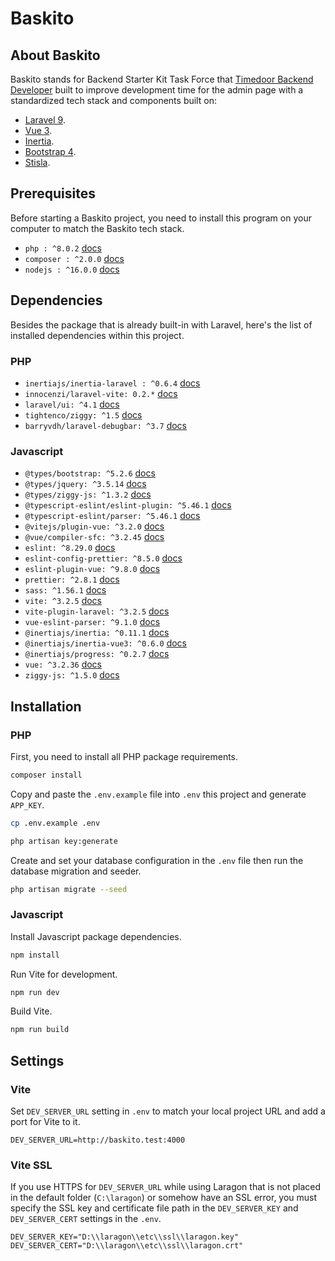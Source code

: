 # Baskito

## About Baskito

Baskito stands for Backend Starter Kit Task Force that [Timedoor Backend Developer](https://github.com/backend-timedoor) built to improve development time for the admin page with a standardized tech stack and components built on:

- [Laravel 9](https://laravel.com/docs/9.x).
- [Vue 3](https://vuejs.org/guide/introduction.html).
- [Inertia](https://inertiajs.com).
- [Bootstrap 4](https://getbootstrap.com/docs/4.6/getting-started/introduction).
- [Stisla](https://github.com/stisla/stisla).

## Prerequisites

Before starting a Baskito project, you need to install this program on your computer to match the Baskito tech stack.

- ```php : ^8.0.2``` [docs](https://www.php.net)
- ```composer : ^2.0.0``` [docs](https://getcomposer.org/doc)
- ```nodejs : ^16.0.0``` [docs](https://nodejs.org)

## Dependencies

Besides the package that is already built-in with Laravel, here's the list of installed dependencies within this project.

### PHP

- ```inertiajs/inertia-laravel : ^0.6.4``` [docs](https://inertiajs.com)
- ```innocenzi/laravel-vite: 0.2.*``` [docs](https://laravel-vite.dev/guide/extra-topics/inertia.html)
- ```laravel/ui: ^4.1``` [docs](https://github.com/laravel/ui)
- ```tightenco/ziggy: ^1.5``` [docs](https://github.com/tighten/ziggy)
- ```barryvdh/laravel-debugbar: ^3.7``` [docs](https://github.com/barryvdh/laravel-debugbar)

### Javascript

- ```@types/bootstrap: ^5.2.6``` [docs](https://github.com/DefinitelyTyped/DefinitelyTyped)
- ```@types/jquery: ^3.5.14``` [docs](https://github.com/DefinitelyTyped/DefinitelyTyped)
- ```@types/ziggy-js: ^1.3.2``` [docs](https://github.com/DefinitelyTyped/DefinitelyTyped)
- ```@typescript-eslint/eslint-plugin: ^5.46.1``` [docs](https://typescript-eslint.io)
- ```@typescript-eslint/parser: ^5.46.1``` [docs](https://typescript-eslint.io)
- ```@vitejs/plugin-vue: ^3.2.0``` [docs](https://github.com/vitejs/vite-plugin-vue/blob/main/packages/plugin-vue/README.md)
- ```@vue/compiler-sfc: ^3.2.45``` [docs](https://github.com/vuejs/core/tree/main/packages/compiler-sfc#readme)
- ```eslint: ^8.29.0``` [docs](https://eslint.org)
- ```eslint-config-prettier: ^8.5.0``` [docs](https://github.com/prettier/eslint-config-prettier)
- ```eslint-plugin-vue: ^9.8.0``` [docs](https://eslint.vuejs.org)
- ```prettier: ^2.8.1``` [docs](https://prettier.io)
- ```sass: ^1.56.1``` [docs](https://sass-lang.com)
- ```vite: ^3.2.5``` [docs](https://vitejs.dev)
- ```vite-plugin-laravel: ^3.2.5``` [docs](https://laravel-vite.dev)
- ```vue-eslint-parser: ^9.1.0``` [docs](https://github.com/vuejs/vue-eslint-parser)
- ```@inertiajs/inertia: ^0.11.1``` [docs](https://inertiajs.com)
- ```@inertiajs/inertia-vue3: ^0.6.0``` [docs](https://inertiajs.com)
- ```@inertiajs/progress: ^0.2.7``` [docs](https://inertiajs.com/progress-indicators#top)
- ```vue: ^3.2.36``` [docs](https://vuejs.org/guide/introduction.html)
- ```ziggy-js: ^1.5.0``` [docs](https://github.com/tighten/ziggy)

## Installation

### PHP

First, you need to install all PHP package requirements.

```bash
composer install
```

Copy and paste the `.env.example` file into `.env` this project and generate `APP_KEY`.

```bash
cp .env.example .env

php artisan key:generate
```

Create and set your database configuration in the `.env` file then run the database migration and seeder.

```bash
php artisan migrate --seed
```

### Javascript

Install Javascript package dependencies.

```bash
npm install
```

Run Vite for development.

```bash
npm run dev
```

Build Vite.

```bash
npm run build
```

## Settings

### Vite

Set `DEV_SERVER_URL` setting in `.env` to match your local project URL and add a port for Vite to it.

```.env
DEV_SERVER_URL=http://baskito.test:4000
```

### Vite SSL

If you use HTTPS for `DEV_SERVER_URL` while using Laragon that is not placed in the default folder (`C:\laragon`) or somehow have an SSL error, you must specify the SSL key and certificate file path in the `DEV_SERVER_KEY` and `DEV_SERVER_CERT` settings in the `.env`.

```.env
DEV_SERVER_KEY="D:\\laragon\\etc\\ssl\\laragon.key"
DEV_SERVER_CERT="D:\\laragon\\etc\\ssl\\laragon.crt"
```
